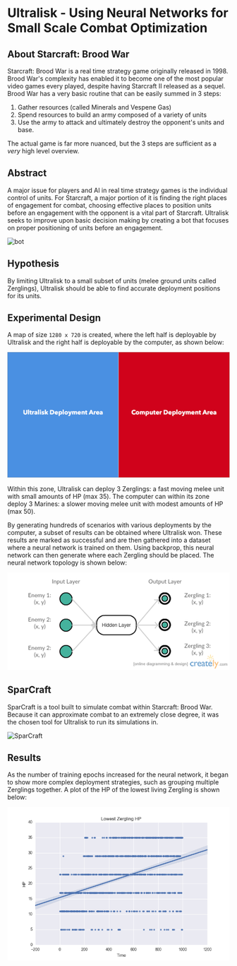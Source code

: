 # Ultralisk - Using Neural Networks for Small Scale Combat Optimization

About Starcraft: Brood War
-----
Starcraft: Brood War is a real time strategy game originally released in 1998. Brood War's complexity has enabled it to become one of the most popular video games every played, despite having Starcraft II released as a sequel. Brood War has a very basic routine that can be easily summed in 3 steps:

1. Gather resources (called Minerals and Vespene Gas)
2. Spend resources to build an army composed of a variety of units
3. Use the army to attack and ultimately destroy the opponent's units and base.

The actual game is far more nuanced, but the 3 steps are sufficient as a *very* high level overview. 

Abstract
-----
A major issue for players and AI in real time strategy games is the individual control of units. For Starcraft, a major portion of it is finding the right places of engagement for combat, choosing effective places to position units before an engagement with the opponent is a vital part of Starcraft. Ultralisk seeks to improve upon basic decision making by creating a bot that focuses on proper positioning of units before an engagement. 

![bot](plots/bot.gif)

Hypothesis
----
By limiting Ultralisk to a small subset of units (melee ground units called Zerglings), Ultralisk should be able to find accurate deployment positions for its units.

Experimental Design
----
A map of size `1280 x 720` is created, where the left half is deployable by Ultralisk and the right half is deployable by the computer, as shown below:

![DeploymentZone](plots/deploymentZones.png)

Within this zone, Ultralisk can deploy 3 Zerglings: a fast moving melee unit with small amounts of HP (max 35). The computer can within its zone deploy 3 Marines: a slower moving melee unit with modest amounts of HP (max 50).

By generating hundreds of scenarios with various deployments by the computer, a subset of results can be obtained where Ultralisk won. These results are marked as successful and are then gathered into a dataset where a neural network is trained on them. Using backprop, this neural network can then generate where each Zergling should be placed. The neural network topology is shown below:

![neural network layout](plots/nnLayout.png)

SparCraft
----
SparCraft is a tool built to simulate combat within Starcraft: Brood War. Because it can approximate combat to an extremely close degree, it was the chosen tool for Ultralisk to run its simulations in.

![SparCraft](plots/sparcraft.gif)

Results
----
As the number of training epochs increased for the neural network, it began to show more complex deployment strategies, such as grouping multiple Zerglings together. A plot of the HP of the lowest living Zergling is shown below:

![zerglingHP](plots/zerglingHP.png)


[UAlbertaBot]: https://github.com/davechurchill/ualbertabot
[BWAPI]: https://github.com/bwapi/bwapi
[replays]: http://www.starcraftai.com/wiki/StarCraft_Brood_War_Data_Mining
[scikit]: http://scikit-learn.org/stable/
[FANN]: http://leenissen.dk/fann/wp/
[Carbot]: http://carbotstarcrafts.tumblr.com/
[SparCraft]: https://github.com/davechurchill/ualbertabot/wiki/SparCraft-Home
